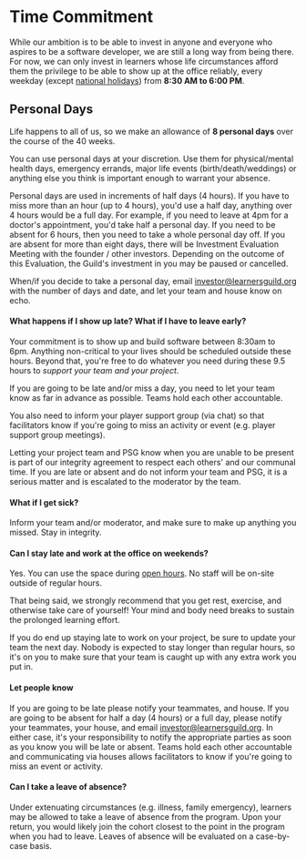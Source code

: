 # Time Commitment

While our ambition is to be able to invest in anyone and everyone who aspires to be a software developer, we are still a long way from being there. For now, we can only invest in learners whose life circumstances afford them the privilege to be able to show up at the office reliably, every weekday (except [national holidays][holiday-list]) from **8:30 AM to 6:00 PM**.

## Personal Days

Life happens to all of us, so we make an allowance of **8 personal days** over the course of the 40 weeks.

You can use personal days at your discretion. Use them for physical/mental health days, emergency errands, major life events (birth/death/weddings) or anything else you think is important enough to warrant your absence.

Personal days are used in increments of half days (4 hours). If you have to miss more than an hour (up to 4 hours), you'd use a half day, anything over 4 hours would be a full day. For example, if you need to leave at 4pm for a doctor's appointment, you'd take half a personal day. If you need to be absent for 6 hours, then you need to take a whole personal day off. If you are absent for more than eight days, there will be Investment Evaluation Meeting with the founder / other investors. Depending on the outcome of this Evaluation, the Guild's investment in you may be paused or cancelled.

When/if you decide to take a personal day, email [investor@learnersguild.org](mailto:investor@learnersguild.org) with the number of days and date, and let your team and house know on echo.


#### What happens if I show up late? What if I have to leave early?

Your commitment is to show up and build software between 8:30am to 6pm. Anything non-critical to your lives should be scheduled outside these hours. Beyond that, you're free to do whatever you need during these 9.5 hours to _support your team and your project_.

If you are going to be late and/or miss a day, you need to let your team know as far in advance as possible. Teams hold each other accountable.

You also need to inform your player support group (via chat) so that facilitators know if you're going to miss an activity or event (e.g. player support group meetings).

Letting your project team and PSG know when you are unable to be present is part of our integrity agreement to respect each others' and our communal time. If you are late or absent and do not inform your team and PSG, it is a serious matter and is escalated to the moderator by the team.

#### What if I get sick?

Inform your team and/or moderator, and make sure to make up anything you missed. Stay in integrity. 

#### Can I stay late and work at the office on weekends?

Yes. You can use the space during [open hours][oak-building-hours]. No staff will be on-site outside of regular hours.

That being said, we strongly recommend that you get rest, exercise, and otherwise take care of yourself! Your mind and body need breaks to sustain the prolonged learning effort.

If you do end up staying late to work on your project, be sure to update your team the next day. Nobody is expected to stay longer than regular hours, so it's on you to make sure that your team is caught up with any extra work you put in.

#### Let people know

If you are going to be late please notify your teammates, and house. If you are going to be absent for half a day (4 hours) or a full day, please notify your teammates, your house, and email investor@learnersguild.org. In either case, it's your responsibility to notify the appropriate parties as soon as you know you will be late or absent. Teams hold each other accountable and communicating via houses allows facilitators to know if you're going to miss an event or activity.

#### Can I take a leave of absence?

Under extenuating circumstances (e.g. illness, family emergency), learners may be allowed to take a leave of absence from the program. Upon your return, you would likely join the cohort closest to the point in the program when you had to leave. Leaves of absence will be evaluated on a case-by-case basis.

[holiday-list]: ../General/Holiday_List.md
[oak-building-hours]: ../Oakland_Building.md#hours

